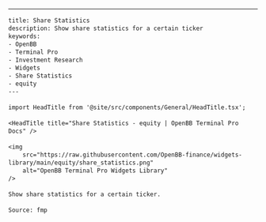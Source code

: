 ---
    title: Share Statistics
    description: Show share statistics for a certain ticker
    keywords:
    - OpenBB
    - Terminal Pro
    - Investment Research
    - Widgets
    - Share Statistics
    - equity
    ---

    import HeadTitle from '@site/src/components/General/HeadTitle.tsx';

    <HeadTitle title="Share Statistics - equity | OpenBB Terminal Pro Docs" />

    <img
        src="https://raw.githubusercontent.com/OpenBB-finance/widgets-library/main/equity/share_statistics.png"
        alt="OpenBB Terminal Pro Widgets Library"
    />

    Show share statistics for a certain ticker.

    Source: fmp
    
